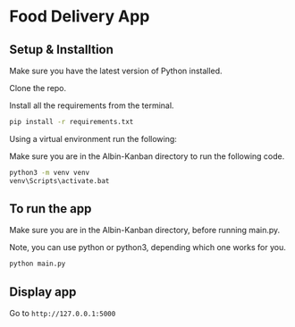 # Food Delivery App




## Setup & Installtion

Make sure you have the latest version of Python installed.

Clone the repo. 

Install all the requirements from the terminal. 


```bash
pip install -r requirements.txt
```

Using a virtual environment run the following: 

Make sure you are in the Albin-Kanban directory to run the following code. 

```bash
python3 -m venv venv
venv\Scripts\activate.bat
```

## To run the app

Make sure you are in the Albin-Kanban directory, before running main.py. 

Note, you can use python or python3, depending which one works for you. 

```bash
python main.py
```

## Display app

Go to `http://127.0.0.1:5000`



